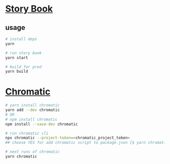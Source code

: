 # [Story Book](https://storybook.js.org/)

## usage

```bash
# install deps
yarn 

# run story book
yarn start

# build for prod
yarn build

```

# [Chromatic](https://www.chromatic.com)

``` bash
# yarn install chromatic 
yarn add --dev chromatic
# OR
# npm install chromatic
npm install --save-dev chromatic

# run chromatic cli
npx chromatic --project-token=<chromatic_project_token>
## choose YES for add chromatic script to package.json [$ yarn chromatic]

# next runs of chromatic
yarn chromatic
